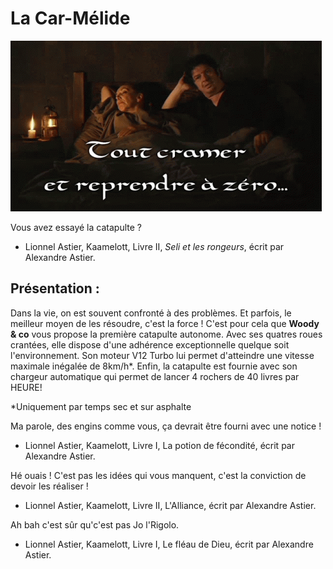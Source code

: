 # La Car-Mélide

![Leodagan veut tout cramer](/img/kaamelott-leodagan.gif)

Vous avez essayé la catapulte ?
 - Lionnel Astier, Kaamelott, Livre II, _Seli et les rongeurs_, écrit par Alexandre Astier.

## Présentation :
Dans la vie, on est souvent confronté à des problèmes. Et parfois, le meilleur moyen de les résoudre, c'est la force ! C'est pour cela que **Woody & co** vous propose la première catapulte autonome. Avec ses quatres roues crantées, elle dispose d'une adhérence exceptionnelle quelque soit l'environnement. Son moteur V12 Turbo lui permet d'atteindre une vitesse maximale inégalée de 8km/h*. Enfin, la catapulte est fournie avec son chargeur automatique qui permet de lancer 4 rochers de 40 livres par HEURE!


*Uniquement par temps sec et sur asphalte


Ma parole, des engins comme vous, ça devrait être fourni avec une notice !
 - Lionnel Astier, Kaamelott, Livre I, La potion de fécondité, écrit par Alexandre Astier.

Hé ouais ! C'est pas les idées qui vous manquent, c'est la conviction de devoir les réaliser !
 - Lionnel Astier, Kaamelott, Livre II, L'Alliance, écrit par Alexandre Astier.


Ah bah c'est sûr qu'c'est pas Jo l'Rigolo.
 - Lionnel Astier, Kaamelott, Livre I, Le fléau de Dieu, écrit par Alexandre Astier.


